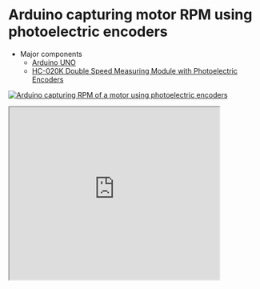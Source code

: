 # Arduino capturing motor RPM using photoelectric encoders

- Major components
    - [Arduino UNO](https://store.arduino.cc/usa/arduino-uno-rev3)
    - [HC-020K Double Speed Measuring Module with Photoelectric Encoders](https://www.amazon.com/gp/product/B00EERJDY4/ref=oh_aui_search_detailpage?ie=UTF8&psc=1)

[![Arduino capturing RPM of a motor using photoelectric encoders](https://img.youtube.com/vi/N6Z1RO1X91w/0.jpg)](https://www.youtube.com/watch?v=N6Z1RO1X91w)

<iframe width="420" height="345" src="https://www.youtube.com/embed/XGSy3_Czz8k">
</iframe>